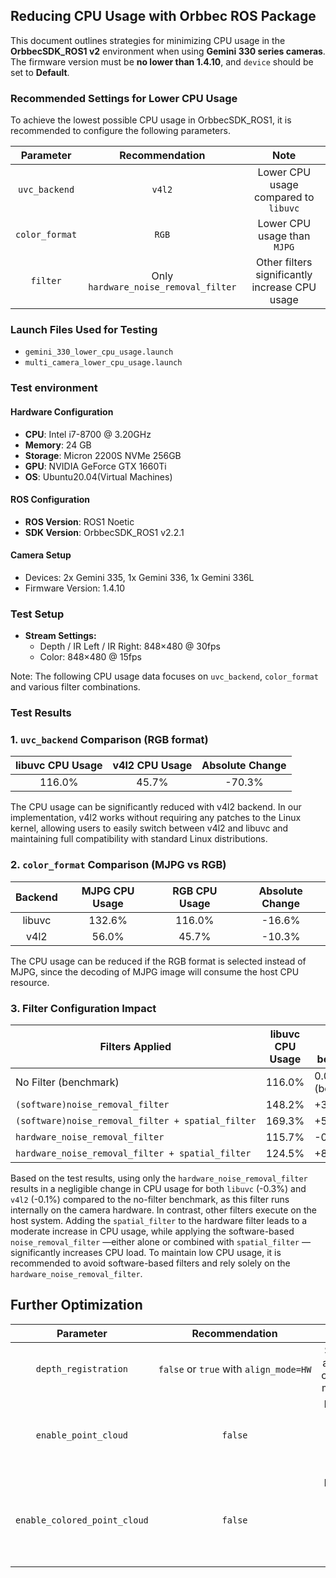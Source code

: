 ## Reducing CPU Usage with Orbbec ROS Package

This document outlines strategies for minimizing CPU usage in the **OrbbecSDK_ROS1 v2** environment when using **Gemini 330 series cameras**. The firmware version must be **no lower than 1.4.10**, and `device` should be set to **Default**.

### Recommended Settings for Lower CPU Usage

To achieve the lowest possible CPU usage in OrbbecSDK_ROS1, it is recommended to configure the following parameters.

|   Parameter    |            Recommendation            |                      Note                      |
| :------------: | :----------------------------------: | :--------------------------------------------: |
| `uvc_backend`  |                `v4l2`                |      Lower CPU usage compared to `libuvc`      |
| `color_format` |                `RGB`                 |          Lower CPU usage than `MJPG`           |
|    `filter`    | Only `hardware_noise_removal_filter` | Other filters significantly increase CPU usage |

### Launch Files Used for Testing

* `gemini_330_lower_cpu_usage.launch`
* `multi_camera_lower_cpu_usage.launch`

### Test environment

#### Hardware Configuration

* **CPU**: Intel i7-8700 @ 3.20GHz
* **Memory**: 24 GB
* **Storage**: Micron 2200S NVMe 256GB
* **GPU**: NVIDIA GeForce GTX 1660Ti
* **OS**: Ubuntu20.04(Virtual Machines)

#### ROS Configuration

* **ROS Version**: ROS1 Noetic
* **SDK Version**: OrbbecSDK_ROS1 v2.2.1

#### Camera Setup

* Devices: 2x Gemini 335, 1x Gemini 336, 1x Gemini 336L
* Firmware Version: 1.4.10

### Test Setup

* **Stream Settings:**
  * Depth / IR Left / IR Right: 848×480 @ 30fps
  * Color: 848×480 @ 15fps

Note: The following CPU usage data focuses on `uvc_backend`, `color_format` and various filter combinations.

### Test Results

### 1.  `uvc_backend` Comparison (RGB format)

| libuvc CPU Usage | v4l2 CPU Usage | Absolute Change |
| :--------------: | :------------: | :-------------: |
|      116.0%      |     45.7%      |     -70.3%      |

The CPU usage can be significantly reduced with v4l2 backend. In our implementation, v4l2 works without requiring any patches to the Linux kernel, allowing users to easily switch between v4l2 and libuvc and maintaining full compatibility with standard Linux distributions.

### 2. `color_format` Comparison (MJPG vs RGB)

| Backend | MJPG CPU Usage | RGB CPU Usage | Absolute Change |
| :-----: | :------------: | :-----------: | :-------------: |
| libuvc  |     132.6%     |    116.0%     |     -16.6%      |
|  v4l2   |     56.0%      |     45.7%     |     -10.3%      |

The CPU usage can be reduced if the RGB format is selected instead of MJPG, since the decoding of MJPG image will consume the host CPU resource.

### 3. Filter Configuration Impact

| Filters Applied                                   | libuvc CPU Usage | Change w.r.t benchmark | v4l2 CPU Usage | Change w.r.t benchmark |
| ------------------------------------------------- | ---------------- | ---------------------- | -------------- | ---------------------- |
| No Filter (benchmark)                             | 116.0%           | 0.0%(benchmark)        | 45.7%          | 0.0%(benchmark)        |
| `(software)noise_removal_filter`                  | 148.2%           | +32.2%                 | 73.4%          | +27.7%                 |
| `(software)noise_removal_filter + spatial_filter` | 169.3%           | +53.3%                 | 93.3%          | +47.6%                 |
| `hardware_noise_removal_filter`                   | 115.7%           | -0.3%                  | 45.6%          | -0.1%                  |
| `hardware_noise_removal_filter + spatial_filter`  | 124.5%           | +8.5%                  | 61.7%          | +16.0%                 |

Based on the test results, using only the `hardware_noise_removal_filter` results in a negligible change in CPU usage for both `libuvc` (-0.3%) and `v4l2` (-0.1%) compared to the no-filter benchmark, as this filter runs internally on the camera hardware. In contrast, other filters execute on the host system. Adding the `spatial_filter` to the hardware filter leads to a moderate increase in CPU usage, while applying the software-based `noise_removal_filter` —either alone or combined with `spatial_filter` —significantly increases CPU load. To maintain low CPU usage, it is recommended to avoid software-based filters and rely solely on the `hardware_noise_removal_filter`.

## Further Optimization

|          Parameter           |             Recommendation             |                      Note                       |
| :--------------------------: | :------------------------------------: | :---------------------------------------------: |
|     `depth_registration`     | `false` or `true` with `align_mode=HW` |      Software alignment consumes more CPU       |
|     `enable_point_cloud`     |                `false`                 |     Disabling point cloud reduces CPU usage     |
| `enable_colored_point_cloud` |                `false`                 | Disabling colored point cloud reduces CPU usage |
